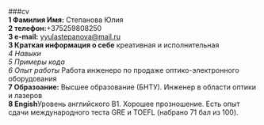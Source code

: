 ###cv  
**1 Фамилия Имя:** Степанова Юлия  
**2 телефон:**+375259808250  
**3 e-mail:** yyulastepanova@mail.ru  
**3 Краткая информация о себе** креативная и исполнительная  
*4 Навыки*  
*5 Примеры кода*  
*6 Опыт работы* Работа инженеро по продаже оптико-электронного оборудования  
**7 Образоание:** Высшее образование (БНТУ). Инженер в области оптики и лазеров  
**8 Engish**Уровень английского B1. Хорошее прозношение. Есть опыт сдачи международного теста GRE и TOEFL (набрано 71 бал из 100).
